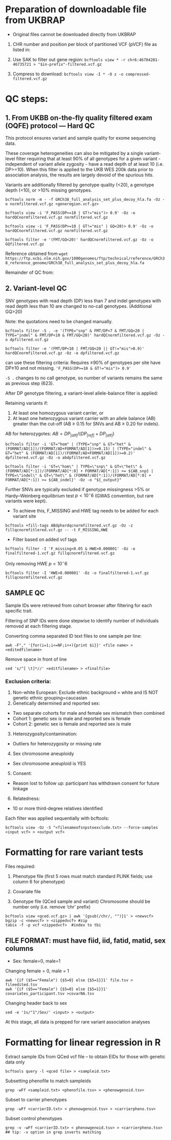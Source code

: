 # Preparation of downloadable file from UKBRAP 
- Original files cannot be downloaded directly from UKBRAP 
1. CHR number and position per block of partitioned VCF (pVCF) file as listed in: <a href="https://biobank.ndph.ox.ac.uk/ukb/refer.cgi?id=837"></a>

2. Use SAK to filter out gene region: `bcftools view * -r chr6:46704201-46735721 > "$in-prefix"-filtered.vcf.gz`

3. Compress to download: `bcftools view -I * -O z -o compressed-filtered.vcf.gz`

# QC steps: 
## 1. From UKBB on-the-fly quality filtered exam (OQFE) protocol —  Hard QC

<a href="https://dnanexus.gitbook.io/uk-biobank-rap/science-corner/whole-exome-sequencing-oqfe-protocol/generation-and-utilization-of-quality-control-set-90pct10dp-on-oqfe-data/details-on-processing-the-300k-exome-data-to-generate-the-quality-control-set"></a> 

This protocol ensures variant and sample quality for exome sequencing data.

These coverage heterogeneities can also be mitigated by a single variant-level filter requiring that at least 90% of all genotypes for a given variant - independent of variant allele zygosity - have a read depth of at least 10 (i.e. DP>=10). When this filter is applied to the UKB WES 200k data prior to association analysis, the results are largely devoid of the spurious hits.

Variants are additionally filtered by genotype quality (<20), a genotype depth (<10), or >10% missing genotypes.

```
bcftools norm -m - -f GRCh38_full_analysis_set_plus_decoy_hla.fa -Oz -o normfiltered.vcf.gz <generegion.vcf.gz>

bcftools view -i 'F_PASS(DP>=10 | GT!="mis")> 0.9' -Oz -o hardQCnormfiltered.vcf.gz normfiltered.vcf.gz

bcftools view -i 'F_PASS(DP>=10 | GT!="mis" | GQ<20)> 0.9' -Oz -o hardQCnormfiltered.vcf.gz normfiltered.vcf.gz

bcftools filter -e '(FMT/GQ<20)' hardQCnormfiltered.vcf.gz -Oz -o GQfiltered.vcf.gz

```

Reference obtained from `wget https://ftp.ncbi.nlm.nih.gov/1000genomes/ftp/technical/reference/GRCh38_reference_genome/GRCh38_full_analysis_set_plus_decoy_hla.fa`

Remainder of QC from: <a href="https://doi.org/10.1038/s41586-021-04103-z"></a>

## 2. Variant-level QC

SNV genotypes with read depth (DP) less than 7 and indel genotypes with read depth less than 10 are changed to no-call genotypes. (Additional GQ>20) 

Note: the quotations need to be changed manually.

```
bcftools filter -S . -e '(TYPE="snp" & FMT/DP<7 & FMT/GQ<20 | TYPE="indel" & FMT/DP<10 & FMT/GQ<20)' hardQCnormfiltered.vcf.gz -Oz -o dpfiltered.vcf.gz

bcftools filter -e '(FMT/DP<10 | FMT/GQ<20 || GT!="mis">0.9)' hardQCnormfiltered.vcf.gz -Oz -o dpfiltered.vcf.gz
```
can use these filtering criteria: Requires ≥90% of genotypes per site have DP≥10 and not missing.
`'F_PASS(DP>=10 & GT!="mis")> 0.9'`

`-S .` changes to no call genotype, so number of variants remains the same as previous step (623).

After DP genotype filtering, a variant-level allele-balance filter is applied:

Retaining variants if:
1. At least one homozygous variant carrier, or
2. At least one heterozygous variant carrier with an allele balance (AB) greater than the cut-off (AB ≥ 0.15 for SNVs and AB ≥ 0.20 for indels).

AB for heterozygotes:
$AB = DP_[alt]/(DP_[ref]+DP_[alt])$

```
bcftools filter -i 'GT="hom" | (TYPE="snp" & GT="het" & (FORMAT/AD[1])/(FORMAT/AD+FORMAT/AD[1])>=0.15) | (TYPE="indel" & GT="het" & (FORMAT/AD[1])/(FORMAT/AD+FORMAT/AD[1])>=0.2)' dpfiltered.vcf.gz -Oz -o abdpfiltered.vcf.gz
  
bcftools filter -i 'GT=\"hom\" | TYPE=\"snp\" & GT=\"het\" & (FORMAT/AD[*:1])/(FORMAT/AD[*:0] + FORMAT/AD[*:1]) >= ${AB_snp} | TYPE=\"indel\" & GT=\"het\" & (FORMAT/AD[*:1])/(FORMAT/AD[*:0] + FORMAT/AD[*:1]) >= ${AB_indel}' -Oz -o "${_output}" 

```

Further SNVs are typically excluded if genotype missingness >5% or Hardy–Weinberg equilibrium test $p < 10^−6$ (GWAS convention, but rare variants were kept). 

* To achieve this, F_MISSING and HWE tag needs to be added for each variant site 
```
bcftools +fill-tags ABdphardqcnormfiltered.vcf.gz -Oz -z fillqcnormfitlered.vcf.gz -- -t F_MISSING,HWE 
```

* Filter based on added vcf tags
```
bcftools filter -I 'F_missing<0.05 & HWE>0.000001' -Oz -o finalfiltered-1.vcf.gz fillqcnormfiltered.vcf.gz 
```
Only removing HWE $p < 10^-6$
```
bcftools filter -I 'HWE>0.000001' -Oz -o finalfiltered-1.vcf.gz fillqcnormfiltered.vcf.gz 
```

## SAMPLE QC
Sample IDs were retrieved from cohort browser after filtering for each specific trait. 

Filtering of SNP IDs were done stepwise to identify number of individuals removed at each filtering stage. 

Converting comma separated ID text files to one sample per line: 
```
awk -F"," '{for(i=1;i<=NF;i++){print $i}}' <file name> > <editedfilename>
```

Remove space in front of line
```
sed 's/^[ \t]*//' <editfilename> > <finalfile>
```

### Exclusion criteria: 
1. Non-white European: Exclude ethnic background = white and IS NOT genetic ethnic grouping=caucasian
2. Genetically determined and reported sex:
- Two separate cohorts for male and female sex mismatch then combined
- Cohort 1: genetic sex is male and reported sex is female
- Cohort 2: genetic sex is female and reported sex is male

3. Heterozygosity/contamination:
- Outliers for heterozygosity or missing rate

4. Sex chromosome aneuploidy
- Sex chromosome aneuploid is YES

5. Consent: 
- Reason lost to follow up: participant has withdrawn consent for future linkage

6. Relatedness: 
- 10 or more third-degree relatives identified

Each filter was applied sequentially with bcftools: 
```
bcftools view -Oz -S ^<filenameofsnpstoexclude.txt> --force-samples <input vcf> > <output vcf>
```

# Formatting for rare variant tests

Files required:
1. Phenotype file (first 5 rows must match standard PLINK fields; use column 6 for phenotype)

2. Covariate file 
 
3. Genotype file (QCed sample and variant)
Chromosome should be number only (i.e. remove ‘chr’ prefix)

```
bcftools view <qced.vcf.gz> | awk '{gsub(/chr/, "")}1' > <newvcf>
bgzip -c <newvcf> > <zippedvcf> #zip 
tabix -f -p vcf <zippedvcf>  #index to tbi 
```

## FILE FORMAT: must have fiid, iid, fatid, matid, sex columns 
* Sex: female=0, male=1 

Changing female = 0, male = 1
```
awk '{if ($5=="Female") {$5=0} else {$5=1}}1' file.tsv > fileedited.tsv
awk '{if ($5=="Female") {$5=0} else {$5=1}}1' covariates_participant.tsv >covarNA.tsv
```

Changing header back to sex
```
sed -e '1s/"1"/Sex/' <input> > <output>
```

At this stage, all data is prepped for rare variant association analyses

# Formatting for linear regression in R

Extract sample IDs from QCed vcf file – to obtain EIDs for those with genetic data only 
```
bcftools query -l <qced file> > <sampleid.txt>
```

Subsetting phenofile to match sampleids
```
grep -wFf <sampleid.txt> <phenofile.tsv> > <phenowgenoid.tsv>
```

Subset to carrier phenotypes 
```
grep -wFf <carrierID.txt> < phenowgenoid.tsv> > <carrierpheno.tsv>
```

Subset control phenotypes
```
grep -v -wFf <carrierID.txt> < phenowgenoid.tsv> > <carrierpheno.tsv>
## tip: -v option in grep inverts matching 
```